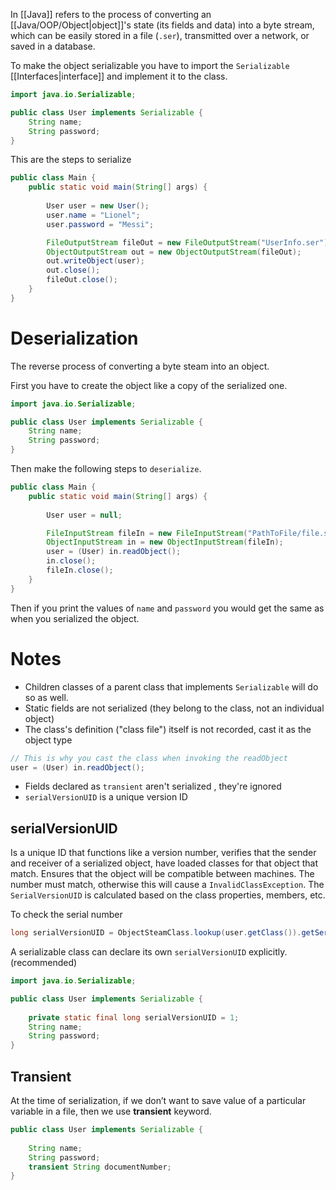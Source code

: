 
In [[Java]] refers to the process of converting an [[Java/OOP/Object|object]]'s state (its fields and data) into a byte stream, which can be easily stored in a file (``.ser``), transmitted over a network, or saved in a database.

To make the object serializable you have to import the ``Serializable`` [[Interfaces|interface]] and implement it to the class.
```java
import java.io.Serializable;

public class User implements Serializable {
	String name;
	String password;
}
```

This are the steps to serialize
```java
public class Main {
	public static void main(String[] args) {
		
		User user = new User();
		user.name = "Lionel";
        user.password = "Messi";

        FileOutputStream fileOut = new FileOutputStream("UserInfo.ser");
        ObjectOutputStream out = new ObjectOutputStream(fileOut);
        out.writeObject(user);
        out.close();
        fileOut.close();
	}
}
```

# Deserialization

The reverse process of converting a byte steam into an object.

First you have to create the object like a copy of the serialized one.
```java
import java.io.Serializable;

public class User implements Serializable {
	String name;
	String password;
}
```

Then make the following steps to ``deserialize``.
```java
public class Main {
	public static void main(String[] args) {
		
		User user = null;

        FileInputStream fileIn = new FileInputStream("PathToFile/file.ser");
        ObjectInputStream in = new ObjectInputStream(fileIn);
        user = (User) in.readObject();
        in.close();
        fileIn.close();
	}
}
```

Then if you print the values of ``name`` and ``password`` you would get the same as when you serialized the object.

# Notes

- Children classes of a parent class that implements ``Serializable`` will do so as well.
- Static fields are not serialized (they belong to the class, not an individual object)
- The class's definition ("class file") itself is not recorded, cast it as the object type

```java
// This is why you cast the class when invoking the readObject
user = (User) in.readObject();
```

- Fields declared as ``transient`` aren't serialized , they're ignored
- ``serialVersionUID`` is a unique version ID

## serialVersionUID

Is a unique ID that functions like a version number, verifies that the sender and receiver of a serialized object, have loaded classes for that object that match.
Ensures that the object will be compatible between machines.
The number must match, otherwise this will cause a ``InvalidClassException``.
The ``SerialVersionUID`` is calculated based on the class properties, members, etc.

To check the serial number
```java
long serialVersionUID = ObjectSteamClass.lookup(user.getClass()).getSerialVersionUID();
```


A serializable class can declare its own ``serialVersionUID`` explicitly. (recommended)
```java
import java.io.Serializable;

public class User implements Serializable {
	
	private static final long serialVersionUID = 1;
	String name;
	String password;
}
```

## Transient

At the time of serialization, if we don’t want to save value of a particular variable in a file, then we use **transient** keyword.

```java
public class User implements Serializable {
	
	String name;
	String password;
	transient String documentNumber;
}
```
